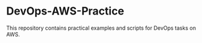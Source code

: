 # DevOps-AWS-Practice
This repository contains practical examples and scripts for DevOps tasks on AWS.
